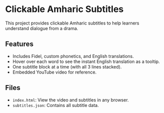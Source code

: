 
# Clickable Amharic Subtitles

This project provides clickable Amharic subtitles to help learners understand dialogue from a drama.

## Features
- Includes Fidel, custom phonetics, and English translations.
- Hover over each word to see the instant English translation as a tooltip.
- One subtitle block at a time (with all 3 lines stacked).
- Embedded YouTube video for reference.

## Files
- `index.html`: View the video and subtitles in any browser.
- `subtitles.json`: Contains all subtitle data.
